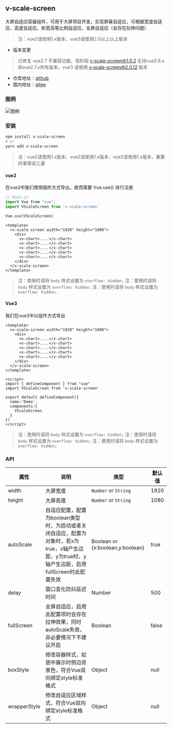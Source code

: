 

## v-scale-screen

大屏自适应容器组件，可用于大屏项目开发，实现屏幕自适应，可根据宽度自适应，高度自适应，和宽高等比例自适应，全屏自适应（会存在拉伸问题）

> 注：vue2请使用1.x版本，vue3请使用2.0以上以上版本

+ 版本变更
> 已修复 vue2.7 不兼容功能，现阶段 v-scale-screen@1.0.2 支持vue2.6.x和vue2.7.x所有版本，vue3 请使用 v-scale-screen@2.0.12 版本

+ 仓库地址：[github](https://github.com/Alfred-Skyblue/v-scale-screen)
+ 国内地址：[gitee](https://gitee.com/yuan_fangY/v-scale-screen)
### 图例

![图例](./src/assets/scale_screen.gif)






### 安装

```bash
npm install v-scale-screen
# or 
yarn add v-scale-screen
```
> 注：vue2请使用1.x版本、vue2请使用1.x版本、vue2请使用1.x版本，重要的事情说三遍

#### vue2


在vue2中我们使用插件方式导出，故而需要 Vue.use() 进行注册
```js
// main.js
import Vue from "vue";
import VScaleScreen from 'v-scale-screen'

Vue.use(VScaleScreen)
```

```vue
<template>
  <v-scale-screen width="1920" height="1080">
    <div>
      <v-chart>....</v-chart>
      <v-chart>....</v-chart>
      <v-chart>....</v-chart>
      <v-chart>....</v-chart>
      <v-chart>....</v-chart>
    </div>
  </v-scale-screen>
</template>
```
> 注：使用时请将 `body` 样式设置为 `overflow: hidden;`
> 注：使用时请将 `body` 样式设置为 `overflow: hidden;`
> 注：使用时请将 `body` 样式设置为 `overflow: hidden;`

#### Vue3

我们在vue3中以组件方式导出
```vue
<template>
  <v-scale-screen width="1920" height="1080">
    <div>
      <v-chart>....</v-chart>
      <v-chart>....</v-chart>
      <v-chart>....</v-chart>
      <v-chart>....</v-chart>
      <v-chart>....</v-chart>
    </div>
  </v-scale-screen>
</template>

<script>
import { defineComponent } from "vue"
import VScaleScreen from 'v-scale-screen'

export default defineComponent({
  name:'Demo',
  components:{
    VScaleScreen
  }
})
</script>
```
> 注：使用时请将 `body` 样式设置为 `overflow: hidden;`
> 注：使用时请将 `body` 样式设置为 `overflow: hidden;`
> 注：使用时请将 `body` 样式设置为 `overflow: hidden;`
### API
| 属性         | 说明                                                                                   | 类型                               | 默认值    |
|------------|--------------------------------------------------------------------------------------|----------------------------------|--------|
| width      | 大屏宽度                                                                                 | `Number` or `String`                 | 1920 |
| height     | 大屏高度                                                                                 | `Number` or `String`    | 1080 |
| autoScale  | 自适应配置，配置为boolean类型时，为启动或者关闭自适应，配置为对象时，若x为true，x轴产生边距，y为true时，y轴产生边距，启用fullScreen时此配置失效 | Boolean or {x:boolean,y:boolean} | true   |
| delay      | 窗口变化防抖延迟时间                                                                           | Number                           | 500    |
| fullScreen | 全屏自适应，启用此配置项时会存在拉伸效果，同时autoScale失效，非必要情况下不建议开启                                       | Boolean                          | false  |
| boxStyle | 修改容器样式，如居中展示时侧边背景色，符合Vue双向绑定style标准格式                                                | Object                           | null   |
| wrapperStyle | 修改自适应区域样式，符合Vue双向绑定style标准格式                                                                          | Object                           | null   |

